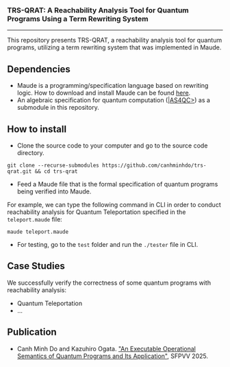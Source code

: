 ### TRS-QRAT: A Reachability Analysis Tool for Quantum Programs Using a Term Rewriting System
---
This repository presents TRS-QRAT, a reachability analysis tool for quantum programs, utilizing a term rewriting system that was implemented in Maude.

## Dependencies
- Maude is a programming/specification language based on rewriting logic. How to download and install Maude can be found [here](http://maude.cs.illinois.edu/w/index.php/The_Maude_System).
- An algebraic specification for quantum computation ([|AS4QC>](https://github.com/canhminhdo/ket-as4qc)) as a submodule in this repository.

## How to install
- Clone the source code to your computer and go to the source code directory.
```console
git clone --recurse-submodules https://github.com/canhminhdo/trs-qrat.git && cd trs-qrat
```

- Feed a Maude file that is the formal specification of quantum programs being verified into Maude.

For example, we can type the following command in CLI in order to conduct reachability analysis for Quantum Teleportation specified in the `teleport.maude` file:

```console
maude teleport.maude
```

- For testing, go to the `test` folder and run the `./tester` file in CLI.

## Case Studies
We successfully verify the correctness of some quantum programs with reachability analysis:
- Quantum Teleportation
- ...

## Publication
- Canh Minh Do and Kazuhiro Ogata. ["An Executable Operational Semantics of Quantum Programs and Its Application"](https://doi.org/10.1007/978-981-96-1621-3_2), SFPVV 2025.
